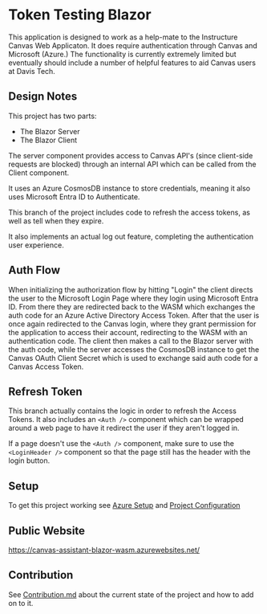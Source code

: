 # Token Testing Blazor

This application is designed to work as a help-mate to the Instructure Canvas Web Applicaton. It does require authentication through Canvas and Microsoft (Azure.) The functionality is currently extremely limited but eventually should include a number of helpful features to aid Canvas users at Davis Tech.

## Design Notes

This project has two parts:

+ The Blazor Server
+ The Blazor Client

The server component provides access to Canvas API's (since client-side requests are blocked) through an internal API which can be called from the Client component.

It uses an Azure CosmosDB instance to store credentials, meaning it also uses Microsoft Entra ID to Authenticate.

This branch of the project includes code to refresh the access tokens, as well as tell when they expire.

It also implements an actual log out feature, completing the authentication user experience.

## Auth Flow

When initializing the authorization flow by hitting "Login" the client directs the user to the Microsoft Login Page 
where they login using Microsoft Entra ID. From there they are redirected back to the WASM which exchanges the auth code for an Azure Active Directory Access Token.
After that the user is once again redirected to the Canvas login, where they grant permission for the application to access their account, redirecting to the WASM with an authentication code.
The client then makes a call to the Blazor server with the auth code, while the server accesses the CosmosDB instance to get the Canvas OAuth Client Secret which is used to exchange said auth code for
a Canvas Access Token.


## Refresh Token

This branch actually contains the logic in order to refresh the Access Tokens. It also includes an `<Auth />` component which can be wrapped around a web page to have it redirect the user if they aren't logged in.

If a page doesn't use the `<Auth />` component, make sure to use the `<LoginHeader />` component so that the page still has the header with the login button.

## Setup

To get this project working see [Azure Setup](AzureSetup.md) and [Project Configuration](Configuration.md)

## Public Website
https://canvas-assistant-blazor-wasm.azurewebsites.net/

## Contribution

See [Contribution.md](Contribution.md) about the current state of the project and how to add on to it.
